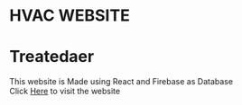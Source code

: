 # HVAC WEBSITE
<h1>Treatedaer</h1>
This website is Made using React and Firebase as Database<br>
Click <a href="https://treatedaer.in/index.html#/index" target="_blank">Here</a> to visit the website
